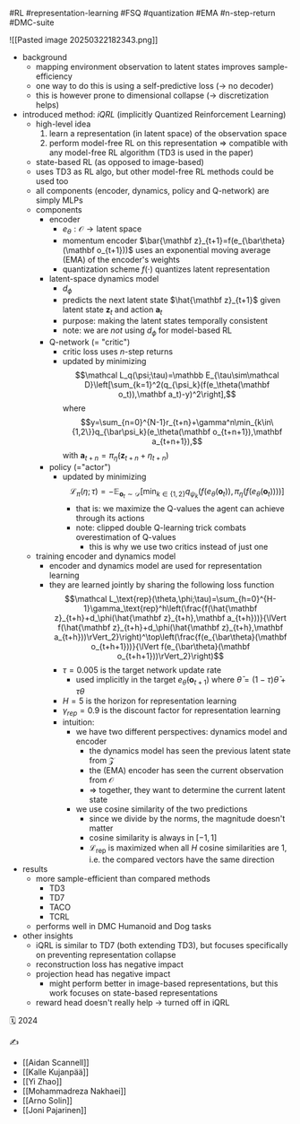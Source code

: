 #RL #representation-learning #FSQ #quantization #EMA #n-step-return #DMC-suite

![[Pasted image 20250322182343.png]]
- background
	- mapping environment observation to latent states improves sample-efficiency
	- one way to do this is using a self-predictive loss (-> no decoder)
	- this is however prone to dimensional collapse (-> discretization helps)
- introduced method: *iQRL* (implicitly Quantized Reinforcement Learning)
	- high-level idea
		1. learn a representation (in latent space) of the observation space
		2. perform model-free RL on this representation
	   => compatible with any model-free RL algorithm (TD3 is used in the paper)
	- state-based RL (as opposed to image-based)
	- uses TD3 as RL algo, but other model-free RL methods could be used too
	- all components (encoder, dynamics, policy and Q-network) are simply MLPs
	- components
		- encoder
			- $e_\theta:\mathcal O\to\text{latent space}$
			- momentum encoder $\bar{\mathbf z}_{t+1}=f(e_{\bar\theta}(\mathbf o_{t+1}))$ uses an exponential moving average (EMA) of the encoder's weights
			- quantization scheme $f(\cdot)$ quantizes latent representation
		- latent-space dynamics model
			- $d_\phi$
			- predicts the next latent state $\hat{\mathbf z}_{t+1}$ given latent state $\mathbf z_t$ and action $\mathbf a_t$
			- purpose: making the latent states temporally consistent
			- note: we are *not* using $d_\phi$ for model-based RL
		- Q-network (= "critic")
			- critic loss uses $n$-step returns
			- updated by minimizing $$\mathcal L_q(\psi;\tau)=\mathbb E_{\tau\sim\mathcal D}\left[\sum_{k=1}^2(q_{\psi_k}(f(e_\theta(\mathbf o_t)),\mathbf a_t)-y)^2\right],$$ where $$y=\sum_{n=0}^{N-1}r_{t+n}+\gamma^n\min_{k\in\{1,2\}}q_{\bar\psi_k}(e_\theta(\mathbf o_{t+n+1}),\mathbf a_{t+n+1}),$$ with $\mathbf a_{t+n}=\pi_{\bar\eta}(\mathbf z_{t+n}+\eta_{t+n})$
		- policy (="actor")
			- updated by minimizing $$\mathcal L_\pi(\eta;\tau)=-\mathbb E_{\mathbf o_t\sim\mathcal D}\left[\min_{k\in\{1,2\}}q_{\psi_k}(f(e_\theta(\mathbf o_t)),\pi_\eta(f(e_\theta(\mathbf o_t))))\right]$$
				- that is: we maximize the Q-values the agent can achieve through its actions
				- note: clipped double Q-learning trick combats overestimation of Q-values
					- this is why we use two critics instead of just one
	- training encoder and dynamics model
		- encoder and dynamics model are used for representation learning
		- they are learned jointly by sharing the following loss function $$\mathcal L_\text{rep}(\theta,\phi;\tau)=\sum_{h=0}^{H-1}\gamma_\text{rep}^h\left(\frac{f(\hat{\mathbf z}_{t+h}+d_\phi(\hat{\mathbf z}_{t+h},\mathbf a_{t+h}))}{\lVert f(\hat{\mathbf z}_{t+h}+d_\phi(\hat{\mathbf z}_{t+h},\mathbf a_{t+h}))\rVert_2}\right)^\top\left(\frac{f(e_{\bar\theta}(\mathbf o_{t+h+1}))}{\lVert f(e_{\bar\theta}(\mathbf o_{t+h+1}))\rVert_2}\right)$$
			- $\tau=0.005$ is the target network update rate
				- used implicitly in the target $e_{\bar\theta}(\mathbf o_{t+1})$ where $\bar\theta=(1-\tau)\bar\theta+\tau\theta$
			- $H=5$ is the horizon for representation learning
			- $\gamma_{rep}=0.9$ is the discount factor for representation learning
			- intuition:
				- we have two different perspectives: dynamics model and encoder
					- the dynamics model has seen the previous latent state from $\mathcal Z$
					- the (EMA) encoder has seen the current observation from $\mathcal O$
					- => together, they want to determine the current latent state
				- we use cosine similarity of the two predictions
					- since we divide by the norms, the magnitude doesn't matter
					- cosine similarity is always in $[-1,1]$
					- $\mathcal L_\text{rep}$ is maximized when all $H$ cosine similarities are 1, i.e. the compared vectors have the same direction
- results
	- more sample-efficient than compared methods
		- TD3
		- TD7
		- TACO
		- TCRL
	- performs well in DMC Humanoid and Dog tasks
- other insights
	- iQRL is similar to TD7 (both extending TD3), but focuses specifically on preventing representation collapse
	- reconstruction loss has negative impact
	- projection head has negative impact
		- might perform better in image-based representations, but this work focuses on state-based representations
	- reward head doesn't really help -> turned off in iQRL

🗓️ 2024

✍️
- [[Aidan Scannell]]
- [[Kalle Kujanpää]]
- [[Yi Zhao]]
- [[Mohammadreza Nakhaei]]
- [[Arno Solin]]
- [[Joni Pajarinen]]
